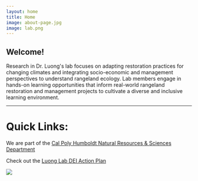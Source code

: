 ```yaml
---
layout: home
title: Home
image: about-page.jpg
image: lab.png
---
```

Welcome! 
---
Research in Dr. Luong's lab focuses on adapting restoration practices for changing climates and integrating socio-economic and management perspectives to understand rangeland ecology. Lab members engage in hands-on learning opportunities that inform real-world rangeland restoration and management projects to cultivate a diverse and inclusive learning environment. 

---
# Quick Links:

We are part of the [Cal Poly Humboldt Natural Resources & Sciences Department](https://cnrs.humboldt.edu/)

Check out the [Luong Lab DEI Action Plan](https://docs.google.com/document/d/1RVHRP_jJqwDWBOIRaE78yCK5Q4iO7_UxVKMFNqwbh6c/edit?usp=sharing)

![](lab.png)


